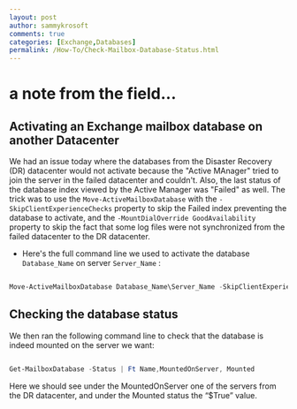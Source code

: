 ```yaml
---
layout: post
author: sammykrosoft
comments: true
categories: [Exchange,Databases]
permalink: /How-To/Check-Mailbox-Database-Status.html
---
```


# a note from the field...

## Activating an Exchange mailbox database on another Datacenter 
We had an issue today where the databases from the Disaster Recovery (DR) datacenter would not activate because the "Active MAnager" tried to join the server in the failed datacenter and couldn't.
Also, the last status of the database index viewed by the Active Manager was "Failed" as well.
The trick was to use the `Move-ActiveMailboxDatabase` with the `-SkipClientExperienceChecks` property to skip the Failed index preventing the database to activate, and the `-MountDialOverride GoodAvailability` property to skip the fact that some log files were not synchronized from the failed datacenter to the DR datacenter.

- Here's the full command line we used to activate the database `Database_Name` on server `Server_Name` :

```powershell

Move-ActiveMailboxDatabase Database_Name\Server_Name -SkipClientExperienceChecks -MountDialOverRide GoodAvailability 

```

## Checking the database status
We then ran the following command line to check that the database is indeed mounted on the server we want:

```powershell

Get-MailboxDatabase -Status | Ft Name,MountedOnServer, Mounted

```

Here we should see under the MountedOnServer one of the servers from the DR datacenter, and under the Mounted status the “$True” value.
